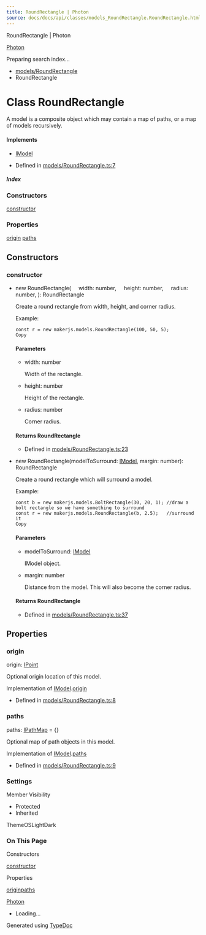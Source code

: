 ```yaml
---
title: RoundRectangle | Photon
source: docs/docs/api/classes/models_RoundRectangle.RoundRectangle.html
---
```


RoundRectangle | Photon

[Photon](../index.md)




Preparing search index...

* [models/RoundRectangle](../modules/models_RoundRectangle.md)
* RoundRectangle

# Class RoundRectangle

A model is a composite object which may contain a map of paths, or a map of models recursively.

#### Implements

* [IModel](../interfaces/core_schema.IModel.md)

* Defined in [models/RoundRectangle.ts:7](https://github.com/mwhite454/photon/blob/main/packages/photon/src/models/RoundRectangle.ts#L7)

##### Index

### Constructors

[constructor](#constructor)

### Properties

[origin](#origin)
[paths](#paths)

## Constructors

### constructor

* new RoundRectangle(
      width: number,
      height: number,
      radius: number,
  ): RoundRectangle

  Create a round rectangle from width, height, and corner radius.

  Example:

  ```
  const r = new makerjs.models.RoundRectangle(100, 50, 5);
  Copy
  ```

  #### Parameters

  + width: number

    Width of the rectangle.
  + height: number

    Height of the rectangle.
  + radius: number

    Corner radius.

  #### Returns RoundRectangle

  + Defined in [models/RoundRectangle.ts:23](https://github.com/mwhite454/photon/blob/main/packages/photon/src/models/RoundRectangle.ts#L23)
* new RoundRectangle(modelToSurround: [IModel](../interfaces/core_schema.IModel.md), margin: number): RoundRectangle

  Create a round rectangle which will surround a model.

  Example:

  ```
  const b = new makerjs.models.BoltRectangle(30, 20, 1); //draw a bolt rectangle so we have something to surround
  const r = new makerjs.models.RoundRectangle(b, 2.5);   //surround it
  Copy
  ```

  #### Parameters

  + modelToSurround: [IModel](../interfaces/core_schema.IModel.md)

    IModel object.
  + margin: number

    Distance from the model. This will also become the corner radius.

  #### Returns RoundRectangle

  + Defined in [models/RoundRectangle.ts:37](https://github.com/mwhite454/photon/blob/main/packages/photon/src/models/RoundRectangle.ts#L37)

## Properties

### origin

origin: [IPoint](../interfaces/core_schema.IPoint.md)

Optional origin location of this model.

Implementation of [IModel](../interfaces/core_schema.IModel.md).[origin](../interfaces/core_schema.IModel.md#origin)

* Defined in [models/RoundRectangle.ts:8](https://github.com/mwhite454/photon/blob/main/packages/photon/src/models/RoundRectangle.ts#L8)

### paths

paths: [IPathMap](../interfaces/core_schema.IPathMap.md) = {}

Optional map of path objects in this model.

Implementation of [IModel](../interfaces/core_schema.IModel.md).[paths](../interfaces/core_schema.IModel.md#paths)

* Defined in [models/RoundRectangle.ts:9](https://github.com/mwhite454/photon/blob/main/packages/photon/src/models/RoundRectangle.ts#L9)

### Settings

Member Visibility

* Protected
* Inherited

ThemeOSLightDark

### On This Page

Constructors

[constructor](#constructor)

Properties

[origin](#origin)[paths](#paths)

[Photon](../index.md)

* Loading...

Generated using [TypeDoc](https://typedoc.org/)
